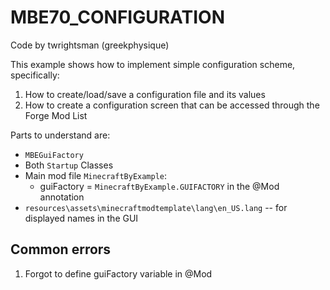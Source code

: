 # MBE70_CONFIGURATION

Code by twrightsman (greekphysique)

This example shows how to implement simple configuration scheme, specifically:

1. How to create/load/save a configuration file and its values
1. How to create a configuration screen that can be accessed through the Forge Mod List

Parts to understand are:

* `MBEGuiFactory`
* Both `Startup` Classes
* Main mod file `MinecraftByExample`:
    * guiFactory = `MinecraftByExample.GUIFACTORY` in the @Mod annotation
* `resources\assets\minecraftmodtemplate\lang\en_US.lang` -- for displayed names in the GUI

## Common errors

1. Forgot to define guiFactory variable in @Mod